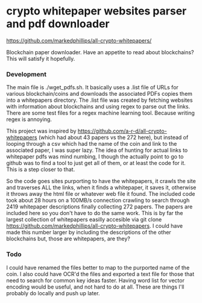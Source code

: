 # crypto whitepaper websites parser and pdf downloader

https://github.com/markedphillips/all-crypto-whitepapers/

Blockchain paper downloader. Have an appetite to read about blockchains? This will satisfy it hopefully.

### Development

The main file is ./wget_pdfs.sh. It basically uses a .list file of URLs for various blockchain/coins and downloads the associated PDFs copies them into a whitepapers directory. The .list file was created by fetching websites with information about blockchains and using regex to parse out the links. There are some test files for a regex machine learning tool. Because writing regex is annoying.

This project was inspired by https://github.com/a-r-d/all-crypto-whitepapers (which had about 43 papers vs the 272 here), but instead of looping through a csv which had the name of the coin and link to the associated paper, I was super lazy. The idea of hunting for actual links to whitepaper pdfs was mind numbing, I though the actually point to go to github was to find a tool to just get all of them, or at least the code for it. This is a step closer to that.

So the code goes sites purporting to have the whitepapers, it crawls the site and traverses ALL the links, when it finds a whitepaper, it saves it, otherwise it throws away the html file or whatever web file it found. The included code took about 28 hours on a 100MB/s connection crawling to search through 2419 whitepaper descriptions finally collecting 272 papers. The papers are included here so you don't have to do the same work. This is by far the largest collection of whitepapers easilly accesible via git clone https://github.com/markedphillips/all-crypto-whitepapers. I could have made this number larger by including the descriptions of the other blockchains but, those are whitepapers, are they?

### Todo

I could have renamed the files better to map to the purported name of the coin. I also could have OCR'd the files and exported a text file for those that need to search for common key ideas faster. Having word list for vector encoding would be useful, and not hard to do at all. These are things I'll probably do locally and push up later.
